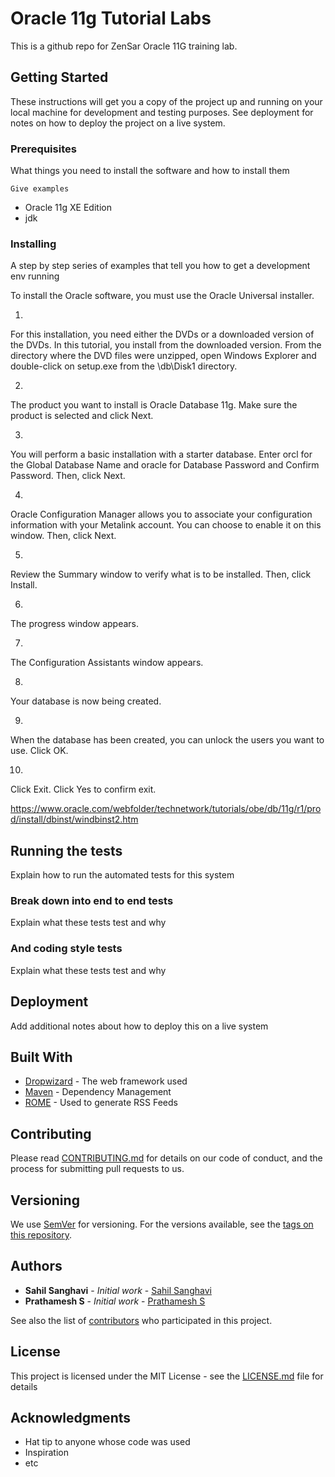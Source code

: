 # Oracle 11g Tutorial Labs

This is a github repo for ZenSar Oracle 11G training lab.

## Getting Started

These instructions will get you a copy of the project up and running on your local machine for development and testing purposes. See deployment for notes on how to deploy the project on a live system.

### Prerequisites

What things you need to install the software and how to install them

```
Give examples
```

- Oracle 11g XE Edition
- jdk

### Installing

A step by step series of examples that tell you how to get a development env running

To install the Oracle software, you must use the Oracle Universal installer.

1.	
For this installation, you need either the DVDs or a downloaded version of the DVDs. In this tutorial, you install from the downloaded version. From the directory where the DVD files were unzipped, open Windows Explorer and double-click on setup.exe from the \db\Disk1 directory.

2.	
The product you want to install is Oracle Database 11g. Make sure the product is selected and click Next.

3.	
You will perform a basic installation with a starter database. Enter orcl for the Global Database Name and oracle for Database Password and Confirm Password. Then, click Next.

4.	
Oracle Configuration Manager allows you to associate your configuration information with your Metalink account. You can choose to enable it on this window. Then, click Next.

5.	
Review the Summary window to verify what is to be installed. Then, click Install.
 
6.	
The progress window appears.

7.	
The Configuration Assistants window appears.

8.	
Your database is now being created.

9.	
When the database has been created, you can unlock the users you want to use. Click OK.

10.	
Click Exit. Click Yes to confirm exit.

https://www.oracle.com/webfolder/technetwork/tutorials/obe/db/11g/r1/prod/install/dbinst/windbinst2.htm

## Running the tests

Explain how to run the automated tests for this system

### Break down into end to end tests

Explain what these tests test and why



### And coding style tests

Explain what these tests test and why



## Deployment

Add additional notes about how to deploy this on a live system

## Built With

* [Dropwizard](http://www.dropwizard.io/1.0.2/docs/) - The web framework used
* [Maven](https://maven.apache.org/) - Dependency Management
* [ROME](https://rometools.github.io/rome/) - Used to generate RSS Feeds

## Contributing

Please read [CONTRIBUTING.md](https://gist.github.com/PurpleBooth/b24679402957c63ec426) for details on our code of conduct, and the process for submitting pull requests to us.

## Versioning

We use [SemVer](http://semver.org/) for versioning. For the versions available, see the [tags on this repository](https://github.com/your/project/tags). 

## Authors

* **Sahil Sanghavi** - *Initial work* - [Sahil Sanghavi](https://github.com/thecodelearner)
* **Prathamesh S** - *Initial work* - [Prathamesh S](https://github.com/ThePratham99)

See also the list of [contributors](https://github.com/your/project/contributors) who participated in this project.

## License

This project is licensed under the MIT License - see the [LICENSE.md](LICENSE.md) file for details

## Acknowledgments

* Hat tip to anyone whose code was used
* Inspiration
* etc

